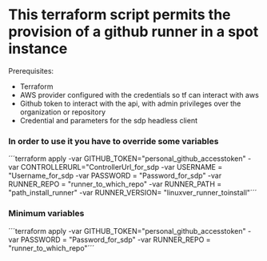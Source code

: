 # This terraform script permits the provision of a github runner in a spot instance
Prerequisites:
- Terraform
- AWS provider configured with the credentials so tf can interact with aws
- Github token to interact with the api, with admin privileges over the organization or repository
- Credential and parameters for the sdp headless client

### In order to use it you have to override some variables
´´´terraform apply -var GITHUB_TOKEN="personal_github_accesstoken" -var CONTROLLERURL="ControllerUrl_for_sdp -var USERNAME = "Username_for_sdp -var PASSWORD = "Password_for_sdp" -var RUNNER_REPO = "runner_to_which_repo" -var RUNNER_PATH = "path_install_runner" -var RUNNER_VERSION= "linuxver_runner_toinstall"´´´

### Minimum variables
´´´terraform apply -var GITHUB_TOKEN="personal_github_accesstoken" -var PASSWORD = "Password_for_sdp" -var RUNNER_REPO = "runner_to_which_repo"´´´
